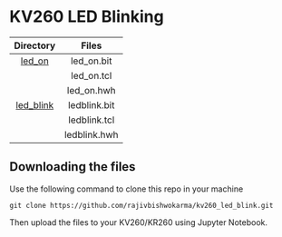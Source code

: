 # KV260 LED Blinking


|   Directory  |    Files      |
|:------------:|:-------------:|
|   [led_on](./led_on/)    | led_on.bit |
|                 | led_on.tcl |
|                 | led_on.hwh |
|   [led_blink](/led_blink/) | ledblink.bit |
|                 | ledblink.tcl |
|                 | ledblink.hwh |


## Downloading the files

Use the following command to clone this repo in your machine

```
git clone https://github.com/rajivbishwokarma/kv260_led_blink.git
```

Then upload the files to your KV260/KR260 using Jupyter Notebook.